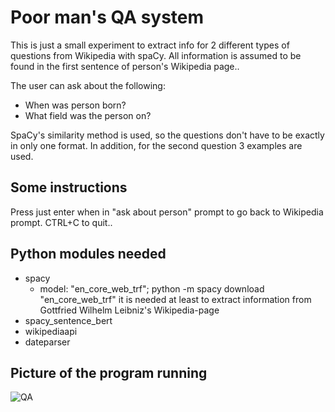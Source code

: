 # Poor man's QA system

This is just a small experiment to extract info for 2 different types of questions from Wikipedia with spaCy. All information is assumed to be found in the first sentence of person's Wikipedia page..

The user can ask about the following:
- When was person born?
- What field was the person on?

SpaCy's similarity method is used, so the questions don't have to be exactly in only one format. In addition, for the second question 3 examples are used.

## Some instructions

Press just enter when in "ask about person" prompt to go back to Wikipedia prompt.
CTRL+C to quit..

## Python modules needed

- spacy
  - model: "en_core_web_trf"; python -m spacy download "en_core_web_trf"
    it is needed at least to extract information from Gottfried Wilhelm Leibniz's Wikipedia-page
- spacy_sentence_bert
- wikipediaapi
- dateparser

## Picture of the program running

![QA](https://github.com/tickBit/Poor-mans-QA/assets/61118857/1d116cd5-283e-4de0-9456-0f98b616b109)
